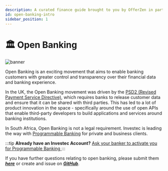 ```yaml
---
description: A curated finance guide brought to you by OfferZen in partnership with Investec.
id: open-banking-intro
sidebar_position: 1
---
```



# 🏛 Open Banking
![banner](pathname:///img/assets/openbanking.png)

Open Banking is an exciting movement that aims to enable banking customers with greater control and transparency over their financial data and banking experience.

In the UK, the Open Banking movement was driven by the [PSD2 (Revised Payment Service Directive)](https://en.wikipedia.org/wiki/Payment_Services_Directive), which requires banks to release customer data and ensure that it can be shared with third parties. This has led to a lot of product innovation in the space - specifically around the use of open APIs that enable third-party developers to build applications and services around banking institutions.

In South Africa, Open Banking is not a legal requirement. Investec is leading the way with [Programmable Banking](https://www.investec.com/en_za/banking/programmable-banking.html) for private and business clients.

:::tip
**Already have an Investec Account?** [Ask your banker to activate you for Programmable Banking ](https://www.investec.com/en_za/banking/programmable-banking.html)
:::

If you have further questions relating to open banking, please submit them [_**here**_](https://8malmkzgvs8.typeform.com/to/oLVWxa8r?) or create and issue on [_**GitHub**_](https://github.com/OfferZen-Community/developers-finance/issues).

